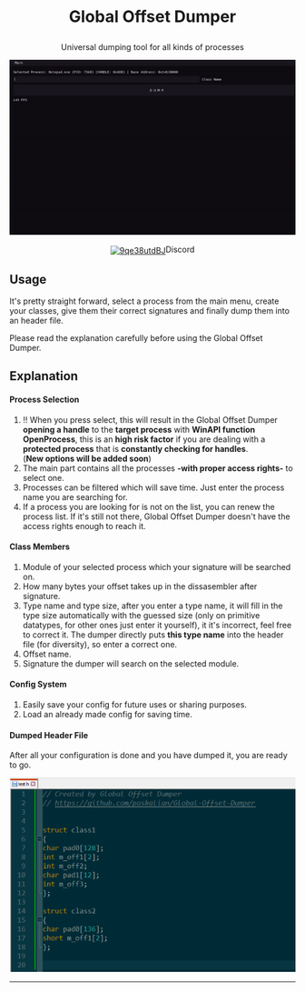 <h1><p align="center">Global Offset Dumper</p></h1>

<p align="center">Universal dumping tool for all kinds of processes</p>

<p align="center"><img src="p1_gh.gif" alt="animated"></img></p>

<p align="center"><a href="https://discord.gg/9qe38utdBJ" target="blank"><img align="center" src="https://raw.githubusercontent.com/rahuldkjain/github-profile-readme-generator/master/src/images/icons/Social/discord.svg" alt="9qe38utdBJ" height="30" width="40" /></a>Discord</p>
  
## Usage

It's pretty straight forward, select a process from the main menu, create your classes, give them their correct signatures and finally dump them into an header file.

Please read the explanation carefully before using the Global Offset Dumper.

## Explanation

#### Process Selection

1. !! When you press select, this will result in the Global Offset Dumper **opening a handle** to the **target process** with **WinAPI function OpenProcess**, this is an **high risk factor** if you are dealing with a **protected process** that is **constantly checking for handles**.<br>(**New options will be added soon**)
2. The main part contains all the processes **-with proper access rights-** to select one.
3. Processes can be filtered which will save time. Just enter the process name you are searching for.
4. If a process you are looking for is not on the list, you can renew the process list. If it's still not there, Global Offset Dumper doesn't have the access rights enough to reach it.

#### Class Members

1. Module of your selected process which your signature will be searched on.
2. How many bytes your offset takes up in the dissasembler after signature.
3. Type name and type size, after you enter a type name, it will fill in the type size automatically with the guessed size (only on primitive datatypes, for other ones just enter it yourself), it it's incorrect, feel free to correct it. The dumper directly puts **this type name** into the header file (for diversity), so enter a correct one.
4. Offset name.
5. Signature the dumper will search on the selected module.

#### Config System

1. Easily save your config for future uses or sharing purposes.
2. Load an already made config for saving time.

#### Dumped Header File

After all your configuration is done and you have dumped it, you are ready to go.

<img src="p2_gh.png"></img>

<hr>
